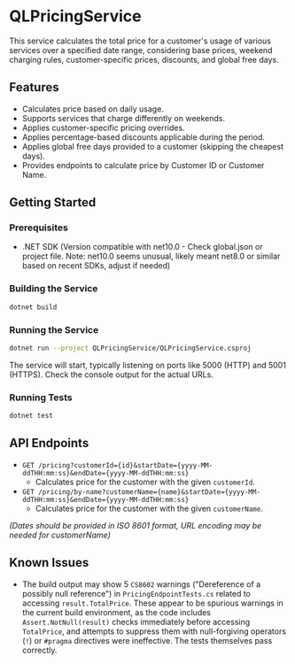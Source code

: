 # QLPricingService

This service calculates the total price for a customer's usage of various services over a specified date range, considering base prices, weekend charging rules, customer-specific prices, discounts, and global free days.

## Features

*   Calculates price based on daily usage.
*   Supports services that charge differently on weekends.
*   Applies customer-specific pricing overrides.
*   Applies percentage-based discounts applicable during the period.
*   Applies global free days provided to a customer (skipping the cheapest days).
*   Provides endpoints to calculate price by Customer ID or Customer Name.

## Getting Started

### Prerequisites

*   .NET SDK (Version compatible with net10.0 - Check global.json or project file. Note: net10.0 seems unusual, likely meant net8.0 or similar based on recent SDKs, adjust if needed)

### Building the Service

```bash
dotnet build
```

### Running the Service

```bash
dotnet run --project QLPricingService/QLPricingService.csproj
```

The service will start, typically listening on ports like 5000 (HTTP) and 5001 (HTTPS). Check the console output for the actual URLs.

### Running Tests

```bash
dotnet test
```

## API Endpoints

*   `GET /pricing?customerId={id}&startDate={yyyy-MM-ddTHH:mm:ss}&endDate={yyyy-MM-ddTHH:mm:ss}`
    *   Calculates price for the customer with the given `customerId`.
*   `GET /pricing/by-name?customerName={name}&startDate={yyyy-MM-ddTHH:mm:ss}&endDate={yyyy-MM-ddTHH:mm:ss}`
    *   Calculates price for the customer with the given `customerName`.

*(Dates should be provided in ISO 8601 format, URL encoding may be needed for customerName)*

## Known Issues

*   The build output may show 5 `CS8602` warnings ("Dereference of a possibly null reference") in `PricingEndpointTests.cs` related to accessing `result.TotalPrice`. These appear to be spurious warnings in the current build environment, as the code includes `Assert.NotNull(result)` checks immediately before accessing `TotalPrice`, and attempts to suppress them with null-forgiving operators (`!`) or `#pragma` directives were ineffective. The tests themselves pass correctly. 